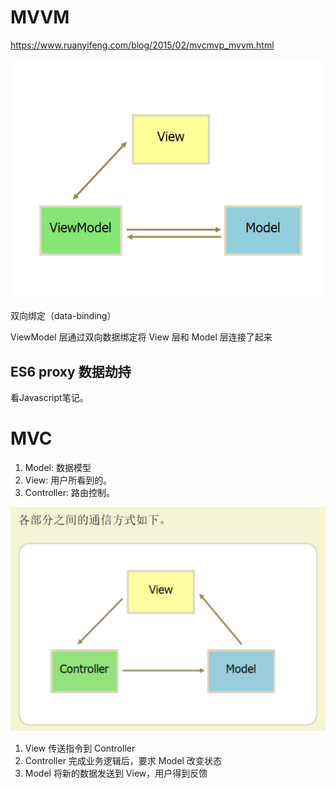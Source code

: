 # MVVM

https://www.ruanyifeng.com/blog/2015/02/mvcmvp_mvvm.html

![alt text](./images/mvvm.png)

双向绑定（data-binding）

ViewModel 层通过双向数据绑定将 View 层和 Model 层连接了起来

## ES6 proxy 数据劫持
看Javascript笔记。

# MVC
1. Model: 数据模型
2. View: 用户所看到的。
3. Controller: 路由控制。

![alt text](./images/mvc.png)
1. View 传送指令到 Controller
2. Controller 完成业务逻辑后，要求 Model 改变状态
3. Model 将新的数据发送到 View，用户得到反馈


